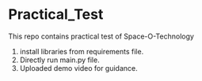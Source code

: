 # Practical_Test
This repo contains practical test of Space-O-Technology

1. install libraries from requirements file.
2. Directly run main.py file.
3. Uploaded demo video for guidance.